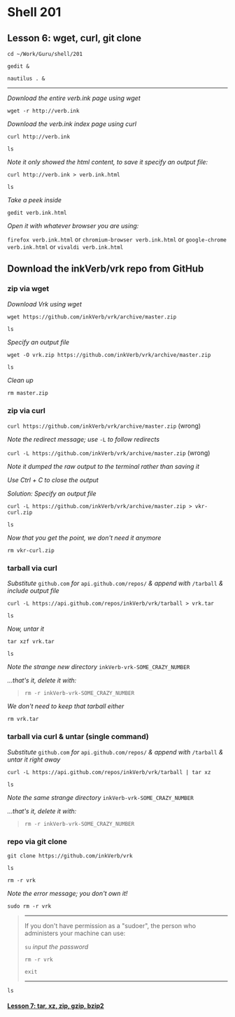 # Shell 201
## Lesson 6: wget, curl, git clone

`cd ~/Work/Guru/shell/201`

`gedit &`

`nautilus . &`
___

*Download the entire verb.ink page using wget*

`wget -r http://verb.ink`

*Download the verb.ink index page using curl*

`curl http://verb.ink`

`ls`

*Note it only showed the html content, to save it specify an output file:*

`curl http://verb.ink > verb.ink.html`

`ls`

*Take a peek inside*

`gedit verb.ink.html`

*Open it with whatever browser you are using:*

`firefox verb.ink.html` or `chromium-browser verb.ink.html` or `google-chrome verb.ink.html` or `vivaldi verb.ink.html`

## Download the inkVerb/vrk repo from GitHub

### zip via wget

*Download Vrk using wget*

`wget https://github.com/inkVerb/vrk/archive/master.zip`

`ls`

*Specify an output file*

`wget -O vrk.zip https://github.com/inkVerb/vrk/archive/master.zip`

`ls`

*Clean up*

`rm master.zip`

### zip via curl

`curl https://github.com/inkVerb/vrk/archive/master.zip` (wrong)

*Note the redirect message; use* `-L` *to follow redirects*

`curl -L https://github.com/inkVerb/vrk/archive/master.zip` (wrong)

*Note it dumped the raw output to the terminal rather than saving it*

*Use Ctrl + C to close the output*

*Solution: Specify an output file*

`curl -L https://github.com/inkVerb/vrk/archive/master.zip > vkr-curl.zip`

`ls`

*Now that you get the point, we don't need it anymore*

`rm vkr-curl.zip`

### tarball via curl

*Substitute* `github.com` *for* `api.github.com/repos/` *& append with* `/tarball` *& include output file*

`curl -L https://api.github.com/repos/inkVerb/vrk/tarball > vrk.tar`

`ls`

*Now, untar it*

`tar xzf vrk.tar`

`ls`

*Note the strange new directory* `inkVerb-vrk-SOME_CRAZY_NUMBER`

*...that's it, delete it with:*

> `rm -r inkVerb-vrk-SOME_CRAZY_NUMBER`

*We don't need to keep that tarball either*

`rm vrk.tar`

### tarball via curl & untar (single command)

*Substitute* `github.com` *for* `api.github.com/repos/` *& append with* `/tarball` *& untar it right away*

`curl -L https://api.github.com/repos/inkVerb/vrk/tarball | tar xz`

`ls`

*Note the same strange directory* `inkVerb-vrk-SOME_CRAZY_NUMBER`

*...that's it, delete it with:*

> `rm -r inkVerb-vrk-SOME_CRAZY_NUMBER`

### repo via git clone

`git clone https://github.com/inkVerb/vrk`

`ls`

`rm -r vrk`

*Note the error message; you don't own it!*

`sudo rm -r vrk`

> ___
> If you don't have permission as a "sudoer", the person who administers your machine can use:
> 
> `su` *input the password*
> 
> `rm -r vrk`
> 
> `exit`
> ___

`ls`

#### [Lesson 7: tar, xz, zip, gzip, bzip2](https://github.com/inkVerb/guru/blob/master/201-shell/Lesson-07.md)
